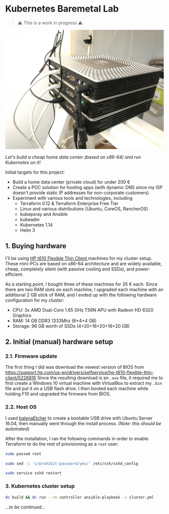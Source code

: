 # Kubernetes Baremetal Lab

> ⚠️ This is a work in progress ⚠️

![HP Thin Flexible Client t610 Home Data Center](/assets/hardware-001.jpeg)

*Let's build a cheap home data center (based on x86-64) and run Kubernetes on it!*

Initial targets for this project:

- Build a home data center (private cloud) for under 200 €
- Create a POC solution for hosting apps (with dynamic DNS since my ISP doesn't provide static IP addresses for non-corporate customers)
- Experiment with various tools and technologies, including
    - Terraform 0.12 & Terraform Enterprise Free Tier
    - Linux and various distributions (Ubuntu, CoreOS, RancherOS)
    - kubepsray and Ansible
    - kubeadm
    - Kubernetes 1.14
    - Helm 3

## 1. Buying hardware

I'll be using [HP t610 Flexible Thin Client ](https://support.hp.com/si-en/document/c03235347) machines for my cluster setup. These mini-PCs are based on x86-64 architecture and are widely available, cheap, completely silent (with passive cooling and SSDs), and power-efficient.

As a starting point, I bought three of these machines for 35 € each. Since there are two RAM slots on each machine, I upgraded each machine with an additional 2 GB stick of RAM, and I ended up with the following hardware configuration for my cluster:

- CPU: 3x AMD Dual-Core 1.65 GHz T56N APU with Radeon HD 6320 Graphics
- RAM: 14 GB DDR3 1333Mhz (6+4+4 GB)
- Storage: 96 GB worth of SSDs (4+20+16+20+16+20 GB)

## 2. Initial (manual) hardware setup

### 2.1. Firmware update

The first thing I did was download the newest version of BIOS from https://support.hp.com/us-en/drivers/selfservice/hp-t610-flexible-thin-client/5226816 Since the resulting download is an `.exe` file, it required me to first create a Windows 10 virtual machine with VirtualBox to extract my `.bin` file and put it on a USB flash drive. I then booted each machine while holding *F10* and upgraded the firmware from BIOS.

### 2.2. Host OS

I used [balenaEtcher](https://github.com/balena-io/etcher) to create a bootable USB drive with Ubuntu Server 16.04, then manually went through the install process. *(Note: this should be automated)*

After the installation, I ran the following commands in order to enable Terraform to do the rest of provisioning as a `root` user:

```sh
sudo passwd root
```
```sh
sudo sed -i 's/prohibit-password/yes/' /etc/ssh/sshd_config
```
```sh
sudo service sshd restart
```

### 3. Kubernetes cluster setup

```sh
dc build && dc run --rm controller ansible-playbook -v cluster.yml
```

*...to be continued...*
